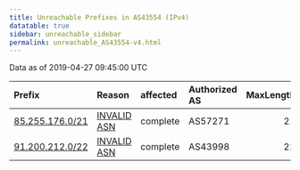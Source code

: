 ```yaml
---
title: Unreachable Prefixes in AS43554 (IPv4)
datatable: true
sidebar: unreachable_sidebar
permalink: unreachable_AS43554-v4.html
---
```


Data as of 2019-04-27 09:45:00 UTC


<div class="datatable-begin"></div>

| Prefix                                                   | Reason                                                                                                 | affected   | Authorized AS   |   MaxLength | Anchor                                         |   unreachable /24s |
|:---------------------------------------------------------|:-------------------------------------------------------------------------------------------------------|:-----------|:----------------|------------:|:-----------------------------------------------|-------------------:|
| [85.255.176.0/21](https://stat.ripe.net/85.255.176.0/21) | [INVALID ASN](https://rpki-validator.ripe.net/announcement-preview?asn=AS43554&prefix=85.255.176.0/21) | complete   | AS57271         |          21 | [RIPE](unreachable_RIPE_NCC_RPKI_Root-v4.html) |                  8 |
| [91.200.212.0/22](https://stat.ripe.net/91.200.212.0/22) | [INVALID ASN](https://rpki-validator.ripe.net/announcement-preview?asn=AS43554&prefix=91.200.212.0/22) | complete   | AS43998         |          22 | [RIPE](unreachable_RIPE_NCC_RPKI_Root-v4.html) |                  4 |

<div class="datatable-end"></div>